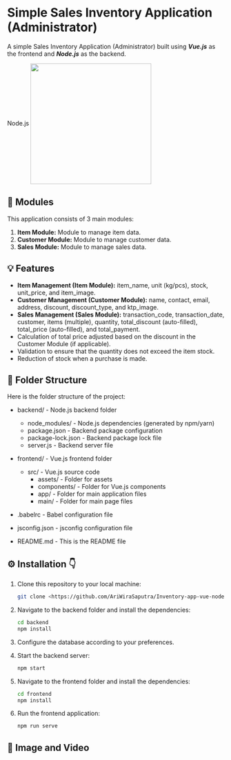 # Simple Sales Inventory Application (Administrator)

A simple Sales Inventory Application (Administrator) built using _**Vue.js**_ as the frontend and _**Node.js**_ as the backend.
  <p align="left"> Node.js <img align="center" width="280" <img src="./icons/NodeJS-Dark.svg" width="48"></p>
  
## 🚩 Modules

This application consists of 3 main modules:
1. **Item Module:** Module to manage item data.
2. **Customer Module:** Module to manage customer data.
3. **Sales Module:** Module to manage sales data.

## 💡 Features

- **Item Management (Item Module):** item_name, unit (kg/pcs), stock, unit_price, and item_image.
- **Customer Management (Customer Module):** name, contact, email, address, discount, discount_type, and ktp_image.
- **Sales Management (Sales Module):** transaction_code, transaction_date, customer, items (multiple), quantity, total_discount (auto-filled), total_price (auto-filled), and total_payment.
- Calculation of total price adjusted based on the discount in the Customer Module (if applicable).
- Validation to ensure that the quantity does not exceed the item stock.
- Reduction of stock when a purchase is made.

## 🔖 Folder Structure

Here is the folder structure of the project:

- backend/ - Node.js backend folder
  - node_modules/ - Node.js dependencies (generated by npm/yarn)
  - package.json - Backend package configuration
  - package-lock.json - Backend package lock file
  - server.js - Backend server file

- frontend/ - Vue.js frontend folder
  - src/ - Vue.js source code
    - assets/ - Folder for assets
    - components/ - Folder for Vue.js components
    - app/ - Folder for main application files
    - main/ - Folder for main page files
    
- .babelrc - Babel configuration file
- jsconfig.json - jsconfig configuration file
- README.md - This is the README file

## ⚙️ Installation 👇

1. Clone this repository to your local machine:

    ```sh 
    git clone <https://github.com/AriWiraSaputra/Inventory-app-vue-node.js.git>
    ```
2. Navigate to the backend folder and install the dependencies:
 
    ```sh 
    cd backend
    npm install
    ```
3. Configure the database according to your preferences.
4. Start the backend server:
    
    ```sh 
    npm start
    ```
5. Navigate to the frontend folder and install the dependencies:
    
    ```sh
    cd frontend
    npm install
    ```
6. Run the frontend application:
    
    ```sh
    npm run serve
    ```
## 💞 Image and Video 












